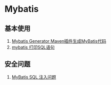 # Mybatis

## 基本使用

1. [Mybatis Generator Maven插件生成MyBatis代码](https://github.com/RunAtWorld/mb-generator)
1. [mybatis 打印SQL语句](https://www.cnblogs.com/zsg88/p/7903735.html)

## 安全问题

1. [MyBatis SQL 注入问题](https://www.anquanke.com/post/id/190170#)
